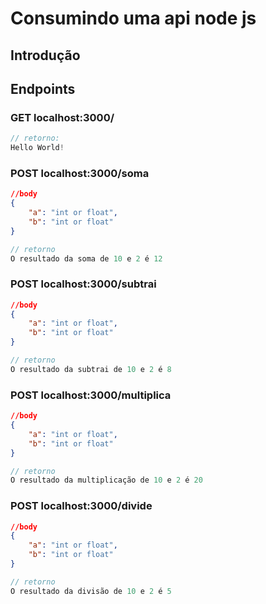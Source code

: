 # Consumindo uma api node js

## Introdução

## Endpoints

### GET localhost:3000/
``` javascript
// retorno:
Hello World!
```

### POST localhost:3000/soma
``` json
//body
{
    "a": "int or float",
    "b": "int or float"
}
```

``` javascript
// retorno
O resultado da soma de 10 e 2 é 12
```

### POST localhost:3000/subtrai
``` json
//body
{
    "a": "int or float",
    "b": "int or float"
}
```

``` javascript
// retorno
O resultado da subtrai de 10 e 2 é 8
```

### POST localhost:3000/multiplica
``` json
//body
{
    "a": "int or float",
    "b": "int or float"
}
```

``` javascript
// retorno
O resultado da multiplicação de 10 e 2 é 20
```

### POST localhost:3000/divide
``` json
//body
{
    "a": "int or float",
    "b": "int or float"
}
```

``` javascript
// retorno
O resultado da divisão de 10 e 2 é 5
```
